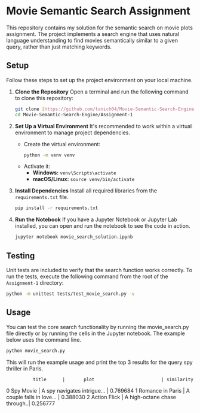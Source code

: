 # Movie Semantic Search Assignment

This repository contains my solution for the semantic search on movie plots assignment. The project implements a search engine that uses natural language understanding to find movies semantically similar to a given query, rather than just matching keywords.

## Setup

Follow these steps to set up the project environment on your local machine.

1.  **Clone the Repository**
    Open a terminal and run the following command to clone this repository:
    ```bash
    git clone [https://github.com/tanich04/Movie-Semantic-Search-Engine.git](https://github.com/tanich04/Movie-Semantic-Search-Engine.git)
    cd Movie-Semantic-Search-Engine/Assignment-1
    ```

2.  **Set Up a Virtual Environment**
    It's recommended to work within a virtual environment to manage project dependencies.
    -   Create the virtual environment:
        ```bash
        python -m venv venv
        ```
    -   Activate it:
        -   **Windows:** `venv\Scripts\activate`
        -   **macOS/Linux:** `source venv/bin/activate`

3.  **Install Dependencies**
    Install all required libraries from the `requirements.txt` file.
    ```bash
    pip install -r requirements.txt
    ```

4.  **Run the Notebook**
    If you have a Jupyter Notebook or Jupyter Lab installed, you can open and run the notebook to see the code in action.
    ```bash
    jupyter notebook movie_search_solution.ipynb
    ```

## Testing

Unit tests are included to verify that the search function works correctly. To run the tests, execute the following command from the root of the `Assignment-1` directory:

```bash
python -m unittest tests/test_movie_search.py -v
```
## Usage

You can test the core search functionality by running the movie_search.py file directly or by running the cells in the Jupyter notebook. The example below uses the command line.
```bash
python movie_search.py
```
This will run the example usage and print the top 3 results for the query spy thriller in Paris.

              title      |       plot                         | similarity
0          Spy Movie     |       A spy navigates intrigue...  |  0.769684
1   Romance in Paris     |       A couple falls in love...    |  0.388030
2       Action Flick     |       A high-octane chase through..|  0.256777
